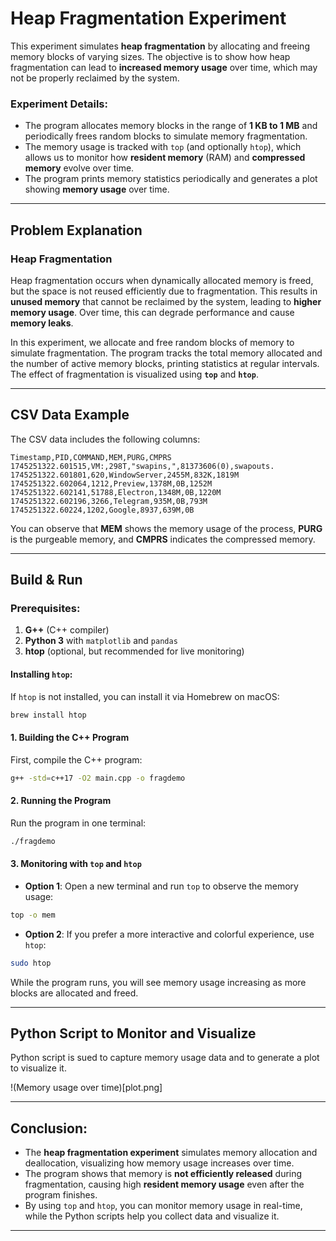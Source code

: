 # Heap Fragmentation Experiment

This experiment simulates **heap fragmentation** by allocating and freeing memory blocks of varying sizes. The objective is to show how heap fragmentation can lead to **increased memory usage** over time, which may not be properly reclaimed by the system.

### Experiment Details:

- The program allocates memory blocks in the range of **1 KB to 1 MB** and periodically frees random blocks to simulate memory fragmentation.
- The memory usage is tracked with `top` (and optionally `htop`), which allows us to monitor how **resident memory** (RAM) and **compressed memory** evolve over time.
- The program prints memory statistics periodically and generates a plot showing **memory usage** over time.

---

## Problem Explanation

### **Heap Fragmentation**

Heap fragmentation occurs when dynamically allocated memory is freed, but the space is not reused efficiently due to fragmentation. This results in **unused memory** that cannot be reclaimed by the system, leading to **higher memory usage**. Over time, this can degrade performance and cause **memory leaks**.

In this experiment, we allocate and free random blocks of memory to simulate fragmentation. The program tracks the total memory allocated and the number of active memory blocks, printing statistics at regular intervals. The effect of fragmentation is visualized using **`top`** and **`htop`**.

---

## CSV Data Example

The CSV data includes the following columns:
```
Timestamp,PID,COMMAND,MEM,PURG,CMPRS
1745251322.601515,VM:,298T,"swapins,",81373606(0),swapouts.
1745251322.601801,620,WindowServer,2455M,832K,1819M
1745251322.602064,1212,Preview,1378M,0B,1252M
1745251322.602141,51788,Electron,1348M,0B,1220M
1745251322.602196,3266,Telegram,935M,0B,793M
1745251322.60224,1202,Google,8937,639M,0B
```

You can observe that **MEM** shows the memory usage of the process, **PURG** is the purgeable memory, and **CMPRS** indicates the compressed memory.

---

## Build & Run

### Prerequisites:
1. **G++** (C++ compiler)
2. **Python 3** with `matplotlib` and `pandas`
3. **htop** (optional, but recommended for live monitoring)

#### Installing `htop`:

If `htop` is not installed, you can install it via Homebrew on macOS:

```bash
brew install htop
```

#### 1. **Building the C++ Program**

First, compile the C++ program:

```bash
g++ -std=c++17 -O2 main.cpp -o fragdemo
```

#### 2. **Running the Program**

Run the program in one terminal:

```bash
./fragdemo
```

#### 3. **Monitoring with `top` and `htop`**

- **Option 1**: Open a new terminal and run `top` to observe the memory usage:

```bash
top -o mem
```

- **Option 2**: If you prefer a more interactive and colorful experience, use `htop`:

```bash
sudo htop
```

While the program runs, you will see memory usage increasing as more blocks are allocated and freed.

---

## Python Script to Monitor and Visualize

Python script is sued to capture memory usage data and to generate a plot to visualize it.

!(Memory usage over time)[plot.png]

---

## Conclusion:

- The **heap fragmentation experiment** simulates memory allocation and deallocation, visualizing how memory usage increases over time.
- The program shows that memory is **not efficiently released** during fragmentation, causing high **resident memory usage** even after the program finishes.
- By using `top` and `htop`, you can monitor memory usage in real-time, while the Python scripts help you collect data and visualize it.

---